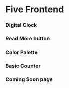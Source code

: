 # Five Frontend
### Digital Clock
### Read More button
### Color Palette
### Basic Counter
### Coming Soon page

